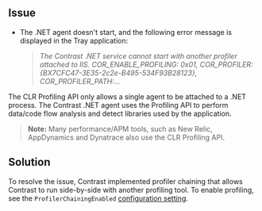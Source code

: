 <!--
title: "Contrast .NET Service Can't Start with Another Profiler Attached to IIS"
description: "Troubleshoot guide for .NET agent issues"
-->

## Issue

* The .NET agent doesn't start, and the following error message is displayed in the Tray application: 

    > *The Contrast .NET service cannot start with another profiler attached to IIS. COR_ENABLE_PROFILING: 0x01, COR_PROFILER: {BX7CFC47-3E35-2c2e-B495-534F93B28123}, COR_PROFILER_PATH:...*

The CLR Profiling API only allows a single agent to be attached to a .NET process. The Contrast .NET agent uses the Profiling API to perform data/code flow analysis and detect libraries used by the application.

> **Note:** Many performance/APM tools, such as New Relic, AppDynamics and Dynatrace also use the CLR Profiling API.

## Solution

To resolve the issue, Contrast implemented profiler chaining that allows Contrast to run side-by-side with another profiling tool. To enable profiling, see the `ProfilerChainingEnabled` [configuration setting](installation-netconfig.html#overview).
